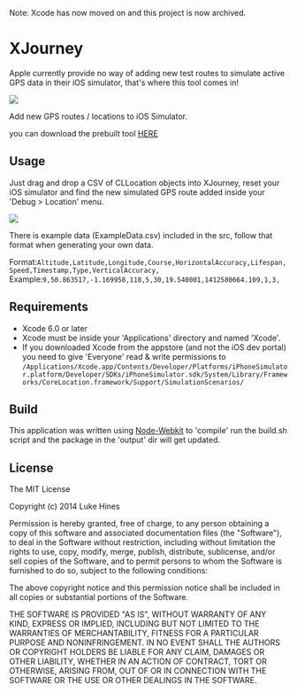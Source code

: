 Note: Xcode has now moved on and this project is now archived.

XJourney
========

Apple currently provide no way of adding new test routes to simulate active GPS data in their iOS simulator, that's where this tool comes in!

<img src ="http://www.bottleofcode.com/wp-content/uploads/2014/10/XJourneyWindow1.png" />

Add new GPS routes / locations to iOS Simulator.

you can download the prebuilt tool [HERE](http://www.bottleofcode.com/wp-content/uploads/2014/11/XJourney-101.zip)


## Usage

Just drag and drop a CSV of CLLocation objects into XJourney, reset your iOS simulator and find the new simulated GPS route added inside your 'Debug > Location' menu.

<img src ="http://www.bottleofcode.com/wp-content/uploads/2014/10/XJourney.png" />

There is example data (ExampleData.csv) included in the src, follow that format when generating your own data.

Format:`Altitude,Latitude,Longitude,Course,HorizontalAccuracy,Lifespan,Speed,Timestamp,Type,VerticalAccuracy,`
Example:`9,50.863517,-1.169958,118,5,30,19.540001,1412580664.109,1,3,`


## Requirements

* Xcode 6.0 or later
* Xcode must be inside your 'Applications' directory and named 'Xcode'.
* If you downloaded Xcode from the appstore (and not the iOS dev portal) you need to give 'Everyone' read & write permissions to `/Applications/Xcode.app/Contents/Developer/Platforms/iPhoneSimulator.platform/Developer/SDKs/iPhoneSimulator.sdk/System/Library/Frameworks/CoreLocation.framework/Support/SimulationScenarios/`


## Build
This application was written using [Node-Webkit](https://github.com/rogerwang/node-webkit) to 'compile' run the build.sh script and the package in the 'output' dir will get updated.


## License

The MIT License

Copyright (c) 2014 Luke Hines

Permission is hereby granted, free of charge, to any person obtaining a copy
of this software and associated documentation files (the "Software"), to deal
in the Software without restriction, including without limitation the rights
to use, copy, modify, merge, publish, distribute, sublicense, and/or sell
copies of the Software, and to permit persons to whom the Software is
furnished to do so, subject to the following conditions:

The above copyright notice and this permission notice shall be included in
all copies or substantial portions of the Software.

THE SOFTWARE IS PROVIDED "AS IS", WITHOUT WARRANTY OF ANY KIND, EXPRESS OR
IMPLIED, INCLUDING BUT NOT LIMITED TO THE WARRANTIES OF MERCHANTABILITY,
FITNESS FOR A PARTICULAR PURPOSE AND NONINFRINGEMENT. IN NO EVENT SHALL THE
AUTHORS OR COPYRIGHT HOLDERS BE LIABLE FOR ANY CLAIM, DAMAGES OR OTHER
LIABILITY, WHETHER IN AN ACTION OF CONTRACT, TORT OR OTHERWISE, ARISING FROM,
OUT OF OR IN CONNECTION WITH THE SOFTWARE OR THE USE OR OTHER DEALINGS IN
THE SOFTWARE.
